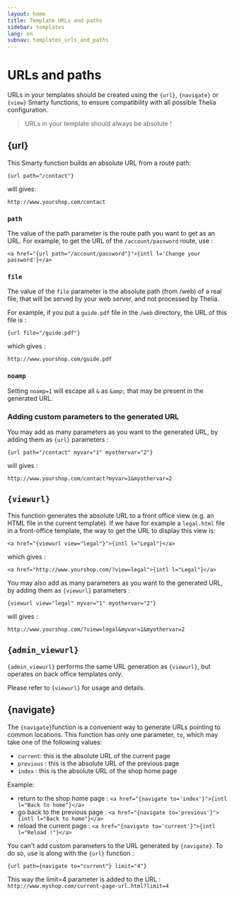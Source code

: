 ```yaml
---
layout: home
title: Template URLs and paths
sidebar: templates
lang: en
subnav: templates_urls_and_paths
---
```


# URLs and paths

URLs in your templates should be created using the `{url}`, `{navigate}` or `{view}` Smarty functions, to ensure compatibility with all possible Thelia configuration.

> URLs in your template should always be absolute !

## {url}

This Smarty function builds an absolute URL from a route path:

    {url path="/contact"}

will gives:

    http://www.yourshop.com/contact

### `path`

The value of the path parameter is the route path you want to get as an URL. For example, to get the URL of the `/account/password` route, use :

    <a href="{url path="/account/password"}">{intl l='Change your password'}</a>

### `file`

The value of the `file` parameter is the absolute path (from /web) of a real file, that will be served by your web server, and not processed by Thelia.

For example, if you put a `guide.pdf` file in the `/web` directory, the URL of this file is :

    {url file="/guide.pdf"}

which gives :

    http://www.yourshop.com/guide.pdf

### `noamp`

Setting `noamp=1` will escape all `&` as `&amp;` that may be present in the generated URL.

### Adding custom parameters to the generated URL

You may add as many parameters as you want to the generated URL, by adding them as `{url}` parameters :

    {url path="/contact" myvar="1" myothervar="2"}

will gives :

    http://www.yourshop.com/contact?myvar=1&myothervar=2


## `{viewurl}`

This function generates the absolute URL to a front office view (e.g. an HTML file in the current template). If we have for example a `legal.html` file in a front-office template, the way to get the URL to display this view is:

    <a href="{viewurl view="legal"}">{intl l="Legal"}</a>

which gives :

    <a href="http://www.yourshop.com/?view=legal">{intl l="Legal"}</a>

You may also add as many parameters as you want to the generated URL, by adding them as `{viewurl}` parameters :

    {viewurl view="legal" myvar="1" myothervar="2"}

will gives :

    http://www.yourshop.com/?view=legal&myvar=1&myothervar=2

## `{admin_viewurl}`

`{admin_viewurl}` performs the same URL generation as `{viewurl}`, but operates on back office templates only.

Please refer to `{viewurl}` for usage and details.

## {navigate}

The `{navigate}`function is a convenient way to generate URLs pointing to common locations. This function has only one parameter, `to`, which may take one of the following values:

- `current`: this is the absolute URL of the current page
- `previous` : this is the absolute URL of the previous page
- `index` : this is the absolute URL of the shop home page

Example:

- return to the shop home page : `<a href="{navigate to='index'}">{intl l="Back to home"}</a>`
- go back to the previous page : `<a href="{navigate to='previous'}">{intl l="Back to home"}</a>`
- reload the current page : `<a href="{navigate to='current'}">{intl l="Reload !"}</a>`

You can't add custom parameters to the URL generated by `{navigate}`. To do so, use is along with the `{url}` function :

    {url path={navigate to="current"} limit="4"}

This way the limit=4 parameter is added to the URL : `http://www.myshop.com/current-page-url.html?limit=4`